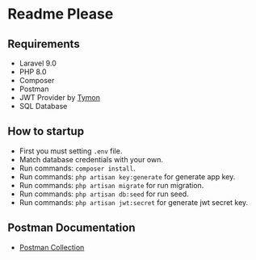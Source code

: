 # Readme Please
## Requirements
- Laravel 9.0
- PHP 8.0
- Composer
- Postman
- JWT Provider by [Tymon](https://github.com/tymon/jwt-auth)
- SQL Database

## How to startup
- First you must setting `.env` file.
- Match database credentials with your own.
- Run commands: `composer install`.
- Run commands: `php artisan key:generate` for generate app key.
- Run commands: `php artisan migrate` for run migration.
- Run commands: `php artisan db:seed` for run seed.
- Run commands: `php artisan jwt:secret` for generate jwt secret key.

## Postman Documentation
- [Postman Collection](https://documenter.getpostman.com/view/33287012/2sA3s3GWG5)

